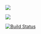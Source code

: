 <a href="https://codeclimate.com/github/daemondw/php-project-lvl1/maintainability"><img src="https://api.codeclimate.com/v1/badges/e10d51f76f68f7b899a9/maintainability" /></a>

<a href="https://codeclimate.com/github/daemondw/php-project-lvl1/test_coverage"><img src="https://api.codeclimate.com/v1/badges/e10d51f76f68f7b899a9/test_coverage" /></a>

[![Build Status](https://travis-ci.org/daemondw/php-project-lvl1.svg?branch=master)](https://travis-ci.org/daemondw/php-project-lvl1)
